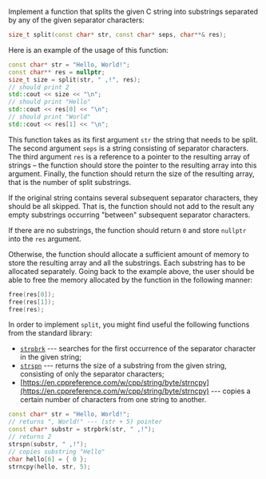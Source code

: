 Implement a function that splits the given C string 
into substrings separated by any of the given separator characters:

```c++
size_t split(const char* str, const char* seps, char**& res);
```

Here is an example of the usage of this function:

```c++
const char* str = "Hello, World!";
const char** res = nullptr;
size_t size = split(str, " ,!", res);
// should print 2
std::cout << size << "\n";
// should print "Hello"
std::cout << res[0] << "\n";
// should print "World"
std::cout << res[1] << "\n";
```

This function takes as its first argument `str` the string that needs to be split.
The second argument `seps` is a string consisting of separator characters.
The third argument `res` is a reference to a pointer to the resulting array of strings –
the function should store the pointer to the resulting array into this argument.
Finally, the function should return the size of the resulting array, 
that is the number of split substrings.

If the original string contains several subsequent separator characters,
they should be all skipped. That is, the function should not
add to the result any empty substrings occurring "between" subsequent separator characters.

If there are no substrings, the function should return `0` 
and store `nullptr` into the `res` argument.

Otherwise, the function should allocate a sufficient amount of memory to store 
the resulting array and all the substrings. Each substring has to be allocated separately.
Going back to the example above, the user should be able to free the 
memory allocated by the function in the following manner:

```c++
free(res[0]);
free(res[1]);
free(res);
```

<div class="hint">

In order to implement `split`, you might find useful the following 
functions from the standard library:

- [`strpbrk`](https://en.cppreference.com/w/cpp/string/byte/strpbrk) --- 
      searches for the first occurrence of the separator character in the given string;
- [`strspn`](https://en.cppreference.com/w/cpp/string/byte/strspn) --- 
      returns the size of a substring from the given string, consisting of only the separator characters;
- [https://en.cppreference.com/w/cpp/string/byte/strncpy](https://en.cppreference.com/w/cpp/string/byte/strncpy) ---
      copies a certain number of characters from one string to another. 

```c++
const char* str = "Hello, World!";
// returns ", World!" --- (str + 5) pointer
const char* substr = strpbrk(str, " ,!");
// returns 2
strspn(substr, " ,!"); 
// copies substring "Hello"
char hello[6] = { 0 };
strncpy(hello, str, 5);
```

</div>



